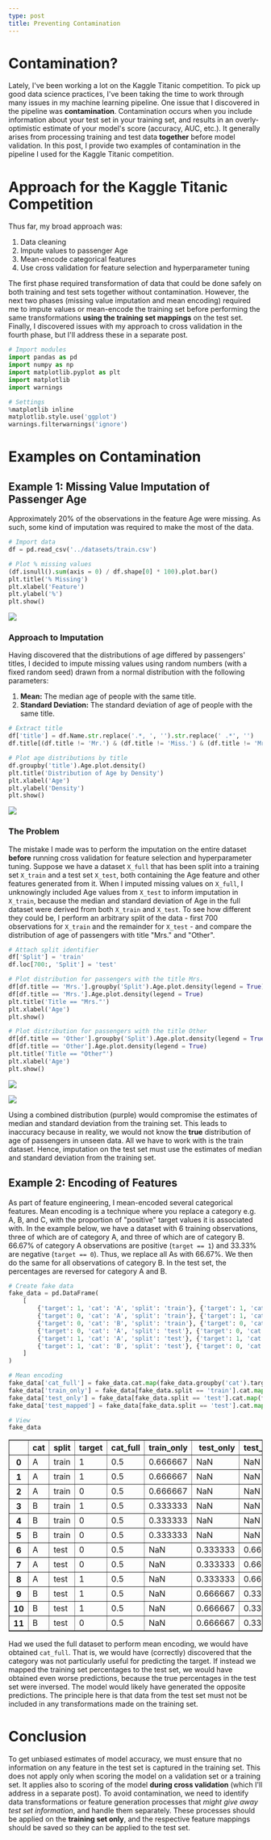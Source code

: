 ```yaml
---
type: post
title: Preventing Contamination
---
```

  
# Contamination?
Lately, I've been working a lot on the Kaggle Titanic competition. To pick up good data science practices, I've been taking the time to work through many issues in my machine learning pipeline. One issue that I discovered in the pipeline was  **contamination**. Contamination occurs when you include information about your test set in your training set, and results in an overly-optimistic estimate of your model's score (accuracy, AUC, etc.). It generally arises from processing training and test data **together** before model validation. In this post, I provide two examples of contamination in the pipeline I used for the Kaggle Titanic competition.
  
# Approach for the Kaggle Titanic Competition
Thus far, my broad approach was:  
  
1. Data cleaning
2. Impute values to passenger Age
3. Mean-encode categorical features
4. Use cross validation for feature selection and hyperparameter tuning
  
The first phase required transformation of data that could be done safely on both training and test sets together without contamination. However, the next two phases (missing value imputation and mean encoding) required me to impute values or mean-encode the training set before performing the same transformations **using the training set mappings** on the test set. Finally, I discovered issues with my approach to cross validation in the fourth phase, but I'll address these in a separate post.  
  


```python
# Import modules
import pandas as pd
import numpy as np
import matplotlib.pyplot as plt
import matplotlib
import warnings

# Settings
%matplotlib inline
matplotlib.style.use('ggplot')
warnings.filterwarnings('ignore')
```

# Examples on Contamination

## Example 1: Missing Value Imputation of Passenger Age
Approximately 20% of the observations in the feature Age were missing. As such, some kind of imputation was required to make the most of the data.


```python
# Import data
df = pd.read_csv('../datasets/train.csv')

# Plot % missing values
(df.isnull().sum(axis = 0) / df.shape[0] * 100).plot.bar()
plt.title('% Missing')
plt.xlabel('Feature')
plt.ylabel('%')
plt.show()
```
  
![](/graphics/2018-09-01-preventing-contamination-plot1.png)
  
### Approach to Imputation
Having discovered that the distributions of age differed by passengers' titles, I decided to impute missing values using random numbers (with a fixed random seed) drawn from a normal distribution with the following parameters:  
  
1. **Mean:** The median age of people with the same title.
2. **Standard Deviation:** The standard deviation of age of people with the same title.
  


```python
# Extract title
df['title'] = df.Name.str.replace('.*, ', '').str.replace(' .*', '')
df.title[(df.title != 'Mr.') & (df.title != 'Miss.') & (df.title != 'Mrs.') & (df.title != 'Master.')] = 'Other'

# Plot age distributions by title
df.groupby('title').Age.plot.density()
plt.title('Distribution of Age by Density')
plt.xlabel('Age')
plt.ylabel('Density')
plt.show()
```
  
![](graphics/2018-09-01-preventing-contamination-plot2.png)
  
### The Problem
The mistake I made was to perform the imputation on the entire dataset **before** running cross validation for feature selection and hyperparameter tuning. Suppose we have a dataset `X_full` that has been split into a training set `X_train` and a test set `X_test`, both containing the Age feature and other features generated from it. When I imputed missing values on `X_full`, I unknowingly included Age values from `X_test` to inform imputation in `X_train`, because the median and standard deviation of Age in the full dataset were derived from both `X_train` and `X_test`. To see how different they could be, I perform an arbitrary split of the data - first 700 observations for `X_train` and the remainder for `X_test` - and compare the distribution of age of passengers with title "Mrs." and "Other".
  
```python
# Attach split identifier
df['Split'] = 'train'
df.loc[700:, 'Split'] = 'test'

# Plot distribution for passengers with the title Mrs.
df[df.title == 'Mrs.'].groupby('Split').Age.plot.density(legend = True)
df[df.title == 'Mrs.'].Age.plot.density(legend = True)
plt.title('Title == "Mrs."')
plt.xlabel('Age')
plt.show()

# Plot distribution for passengers with the title Other
df[df.title == 'Other'].groupby('Split').Age.plot.density(legend = True)
df[df.title == 'Other'].Age.plot.density(legend = True)
plt.title('Title == "Other"')
plt.xlabel('Age')
plt.show()
```
  
![](../graphics/2018-09-01-preventing-contamination-plot3.png)
  
![](../graphics/2018-09-01-preventing-contamination-plot4.png)
  
Using a combined distribution (purple) would compromise the estimates of median and standard deviation from the training set. This leads to inaccuracy because in reality, we would not know the **true** distribution of age of passengers in unseen data. All we have to work with is the train dataset. Hence, imputation on the test set must use the estimates of median and standard deviation from the training set.

## Example 2: Encoding of Features
As part of feature engineering, I mean-encoded several categorical features. Mean encoding is a technique where you replace a category e.g. A, B, and C, with the proportion of "positive" target values it is associated with. In the example below, we have a dataset with 6 training observations, three of which are of category A, and three of which are of category B. 66.67% of category A observations are positive (`target == 1`) and 33.33% are negative (`target == 0`). Thus, we replace all As with 66.67%. We then do the same for all observations of category B. In the test set, the percentages are reversed for category A and B.  


```python
# Create fake data
fake_data = pd.DataFrame(
    [
        {'target': 1, 'cat': 'A', 'split': 'train'}, {'target': 1, 'cat': 'A', 'split': 'train'},
        {'target': 0, 'cat': 'A', 'split': 'train'}, {'target': 1, 'cat': 'B', 'split': 'train'},
        {'target': 0, 'cat': 'B', 'split': 'train'}, {'target': 0, 'cat': 'B', 'split': 'train'},
        {'target': 0, 'cat': 'A', 'split': 'test'}, {'target': 0, 'cat': 'A', 'split': 'test'},
        {'target': 1, 'cat': 'A', 'split': 'test'}, {'target': 1, 'cat': 'B', 'split': 'test'},
        {'target': 1, 'cat': 'B', 'split': 'test'}, {'target': 0, 'cat': 'B', 'split': 'test'}
    ]
)

# Mean encoding
fake_data['cat_full'] = fake_data.cat.map(fake_data.groupby('cat').target.mean())
fake_data['train_only'] = fake_data[fake_data.split == 'train'].cat.map(fake_data[fake_data.split == 'train'].groupby('cat').target.mean())
fake_data['test_only'] = fake_data[fake_data.split == 'test'].cat.map(fake_data[fake_data.split == 'test'].groupby('cat').target.mean())
fake_data['test_mapped'] = fake_data[fake_data.split == 'test'].cat.map(fake_data[fake_data.split == 'train'].groupby('cat').target.mean())

# View
fake_data
```

<div>
<table border="1" class="dataframe">
  <thead>
    <tr style="text-align: right;">
      <th></th>
      <th>cat</th>
      <th>split</th>
      <th>target</th>
      <th>cat_full</th>
      <th>train_only</th>
      <th>test_only</th>
      <th>test_mapped</th>
    </tr>
  </thead>
  <tbody>
    <tr>
      <th>0</th>
      <td>A</td>
      <td>train</td>
      <td>1</td>
      <td>0.5</td>
      <td>0.666667</td>
      <td>NaN</td>
      <td>NaN</td>
    </tr>
    <tr>
      <th>1</th>
      <td>A</td>
      <td>train</td>
      <td>1</td>
      <td>0.5</td>
      <td>0.666667</td>
      <td>NaN</td>
      <td>NaN</td>
    </tr>
    <tr>
      <th>2</th>
      <td>A</td>
      <td>train</td>
      <td>0</td>
      <td>0.5</td>
      <td>0.666667</td>
      <td>NaN</td>
      <td>NaN</td>
    </tr>
    <tr>
      <th>3</th>
      <td>B</td>
      <td>train</td>
      <td>1</td>
      <td>0.5</td>
      <td>0.333333</td>
      <td>NaN</td>
      <td>NaN</td>
    </tr>
    <tr>
      <th>4</th>
      <td>B</td>
      <td>train</td>
      <td>0</td>
      <td>0.5</td>
      <td>0.333333</td>
      <td>NaN</td>
      <td>NaN</td>
    </tr>
    <tr>
      <th>5</th>
      <td>B</td>
      <td>train</td>
      <td>0</td>
      <td>0.5</td>
      <td>0.333333</td>
      <td>NaN</td>
      <td>NaN</td>
    </tr>
    <tr>
      <th>6</th>
      <td>A</td>
      <td>test</td>
      <td>0</td>
      <td>0.5</td>
      <td>NaN</td>
      <td>0.333333</td>
      <td>0.666667</td>
    </tr>
    <tr>
      <th>7</th>
      <td>A</td>
      <td>test</td>
      <td>0</td>
      <td>0.5</td>
      <td>NaN</td>
      <td>0.333333</td>
      <td>0.666667</td>
    </tr>
    <tr>
      <th>8</th>
      <td>A</td>
      <td>test</td>
      <td>1</td>
      <td>0.5</td>
      <td>NaN</td>
      <td>0.333333</td>
      <td>0.666667</td>
    </tr>
    <tr>
      <th>9</th>
      <td>B</td>
      <td>test</td>
      <td>1</td>
      <td>0.5</td>
      <td>NaN</td>
      <td>0.666667</td>
      <td>0.333333</td>
    </tr>
    <tr>
      <th>10</th>
      <td>B</td>
      <td>test</td>
      <td>1</td>
      <td>0.5</td>
      <td>NaN</td>
      <td>0.666667</td>
      <td>0.333333</td>
    </tr>
    <tr>
      <th>11</th>
      <td>B</td>
      <td>test</td>
      <td>0</td>
      <td>0.5</td>
      <td>NaN</td>
      <td>0.666667</td>
      <td>0.333333</td>
    </tr>
  </tbody>
</table>
</div>
  
Had we used the full dataset to perform mean encoding, we would have obtained `cat_full`. That is, we would have (correctly) discovered that the category was not particularly useful for predicting the target. If instead we mapped the training set percentages to the test set, we would have obtained even worse predictions, because the true percentages in the test set were inversed. The model would likely have generated the opposite predictions. The principle here is that data from the test set must not be included in any transformations made on the training set.

# Conclusion
To get unbiased estimates of model accuracy, we must ensure that no information on any feature in the test set is captured in the training set. This does not apply only when scoring the model on a validation set or a training set. It applies also to scoring of the model **during cross validation** (which I'll address in a separate post). To avoid contamination, we need to identify data transformations or feature generation processes that *might give away test set information*, and handle them separately. These processes should be applied on the **training set only**, and the respective feature mappings should be saved so they can be applied to the test set.
